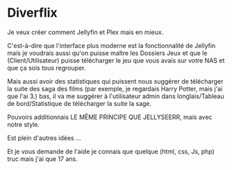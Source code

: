 # Diverflix
Je veux créer comment Jellyfin et Plex mais en mieux.

C'est-à-dire que l'interface plus moderne est la fonctionnalité de Jellyfin mais je voudrais aussi qu'on puisse maître les Dossiers Jeux et que le (Client/Utilisateur) puisse télécharger le jeu que vous avais sur votre NAS et que ça sois tous regrouper.

Mais aussi avoir des statistiques qui puissent nous suggérer de télécharger la suite des saga des films (par exemple, je regardais Harry Potter, mais j'ai que l'ai 3.) bas, il va me suggérer à l'utilisateur admin dans longlais/Tableau de bord/Statistique de télécharger la suite la sage.

Pouvoirs additionnais LE MÊME PRINCIPE QUE JELLYSEERR, mais avec notre style.

Est plein d'autres idées ...

Et je vous demande de l'aide je connais que quelque (html, css, Js, php) truc mais j'ai que 17 ans.
